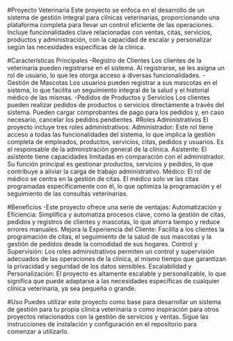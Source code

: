 #Proyecto Veterinaria
  Este proyecto se enfoca en el desarrollo de un sistema de gestión integral para clínicas veterinarias, 
  proporcionando una plataforma completa para llevar un control eficiente de las operaciones.
  Incluye funcionalidades clave relacionadas con ventas, citas, servicios, productos y administración,
  con la capacidad de escalar y personalizar según las necesidades específicas de la clínica.

#Características Principales
  -Registro de Clientes
    Los clientes de la veterinaria pueden registrarse en el sistema. Al registrarse, se les asigna un rol de usuario, lo que les otorga acceso a diversas funcionalidades.
  -Gestión de Mascotas
    Los usuarios pueden registrar a sus mascotas en el sistema, lo que facilita un seguimiento integral de la salud y el historial médico de las mismas.
  -Pedidos de Productos y Servicios
    Los clientes pueden realizar pedidos de productos o servicios directamente a través del sistema.
    Pueden cargar comprobantes de pago para los pedidos y, en caso necesario, cancelar los pedidos pendientes.
#Roles Administrativos
  El proyecto incluye tres roles administrativos:
  Administrador: Este rol tiene acceso a todas las funcionalidades del sistema, lo que implica la gestión completa de empleados, 
  productos, servicios, citas, pedidos y usuarios. Es el responsable de la administración general de la clínica.
  Asistente: El asistente tiene capacidades limitadas en comparación con el administrador. Su función principal es gestionar productos,
  servicios y pedidos, lo que contribuye a aliviar la carga de trabajo administrativo.
  Médico: El rol de médico se centra en la gestión de citas. El médico solo ve las citas programadas específicamente con él,
  lo que optimiza la programación y el seguimiento de las consultas veterinarias.

#Beneficios
  -Este proyecto ofrece una serie de ventajas:
    Automatización y Eficiencia: Simplifica y automatiza procesos clave, como la gestión de citas, pedidos y registros de clientes y mascotas, lo que ahorra tiempo y reduce errores manuales.
    Mejora la Experiencia del Cliente: Facilita a los clientes la programación de citas, el seguimiento de la salud de sus mascotas y la gestión de pedidos desde la comodidad de sus hogares.
    Control y Supervisión: Los roles administrativos permiten un control y supervisión adecuados de las operaciones de la clínica, al mismo tiempo que garantizan la privacidad y seguridad de los datos sensibles.
    Escalabilidad y Personalización: El proyecto es altamente escalable y personalizable, lo que significa que puede adaptarse a las necesidades específicas de cualquier clínica veterinaria, 
    ya sea pequeña o grande.

#Uso
  Puedes utilizar este proyecto como base para desarrollar un sistema de gestión para tu propia clínica veterinaria o como inspiración para otros proyectos relacionados 
  con la gestión de servicios y ventas. Sigue las instrucciones de instalación y configuración en el repositorio para comenzar a utilizarlo.
